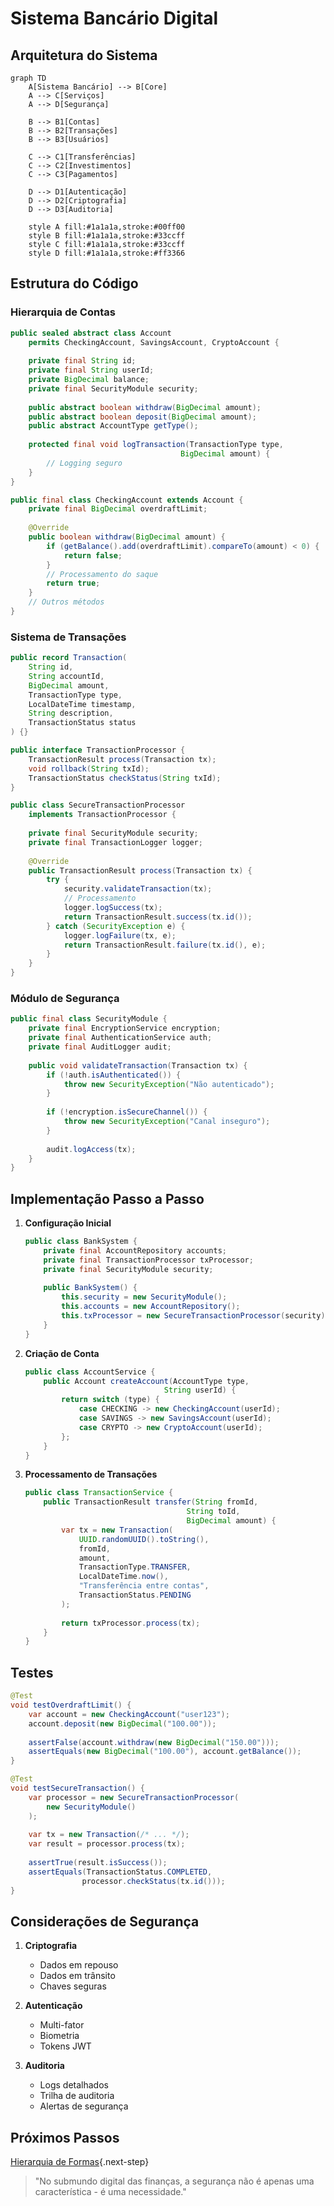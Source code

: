 # Sistema Bancário Digital

## Arquitetura do Sistema

```mermaid
graph TD
    A[Sistema Bancário] --> B[Core]
    A --> C[Serviços]
    A --> D[Segurança]
    
    B --> B1[Contas]
    B --> B2[Transações]
    B --> B3[Usuários]
    
    C --> C1[Transferências]
    C --> C2[Investimentos]
    C --> C3[Pagamentos]
    
    D --> D1[Autenticação]
    D --> D2[Criptografia]
    D --> D3[Auditoria]
    
    style A fill:#1a1a1a,stroke:#00ff00
    style B fill:#1a1a1a,stroke:#33ccff
    style C fill:#1a1a1a,stroke:#33ccff
    style D fill:#1a1a1a,stroke:#ff3366
```

## Estrutura do Código

### Hierarquia de Contas

```java
public sealed abstract class Account 
    permits CheckingAccount, SavingsAccount, CryptoAccount {
    
    private final String id;
    private final String userId;
    private BigDecimal balance;
    private final SecurityModule security;
    
    public abstract boolean withdraw(BigDecimal amount);
    public abstract boolean deposit(BigDecimal amount);
    public abstract AccountType getType();
    
    protected final void logTransaction(TransactionType type, 
                                      BigDecimal amount) {
        // Logging seguro
    }
}

public final class CheckingAccount extends Account {
    private final BigDecimal overdraftLimit;
    
    @Override
    public boolean withdraw(BigDecimal amount) {
        if (getBalance().add(overdraftLimit).compareTo(amount) < 0) {
            return false;
        }
        // Processamento do saque
        return true;
    }
    // Outros métodos
}
```

### Sistema de Transações

```java
public record Transaction(
    String id,
    String accountId,
    BigDecimal amount,
    TransactionType type,
    LocalDateTime timestamp,
    String description,
    TransactionStatus status
) {}

public interface TransactionProcessor {
    TransactionResult process(Transaction tx);
    void rollback(String txId);
    TransactionStatus checkStatus(String txId);
}

public class SecureTransactionProcessor 
    implements TransactionProcessor {
    
    private final SecurityModule security;
    private final TransactionLogger logger;
    
    @Override
    public TransactionResult process(Transaction tx) {
        try {
            security.validateTransaction(tx);
            // Processamento
            logger.logSuccess(tx);
            return TransactionResult.success(tx.id());
        } catch (SecurityException e) {
            logger.logFailure(tx, e);
            return TransactionResult.failure(tx.id(), e);
        }
    }
}
```

### Módulo de Segurança

```java
public final class SecurityModule {
    private final EncryptionService encryption;
    private final AuthenticationService auth;
    private final AuditLogger audit;
    
    public void validateTransaction(Transaction tx) {
        if (!auth.isAuthenticated()) {
            throw new SecurityException("Não autenticado");
        }
        
        if (!encryption.isSecureChannel()) {
            throw new SecurityException("Canal inseguro");
        }
        
        audit.logAccess(tx);
    }
}
```

## Implementação Passo a Passo

1. **Configuração Inicial**
   ```java
   public class BankSystem {
       private final AccountRepository accounts;
       private final TransactionProcessor txProcessor;
       private final SecurityModule security;
       
       public BankSystem() {
           this.security = new SecurityModule();
           this.accounts = new AccountRepository();
           this.txProcessor = new SecureTransactionProcessor(security);
       }
   }
   ```

2. **Criação de Conta**
   ```java
   public class AccountService {
       public Account createAccount(AccountType type, 
                                  String userId) {
           return switch (type) {
               case CHECKING -> new CheckingAccount(userId);
               case SAVINGS -> new SavingsAccount(userId);
               case CRYPTO -> new CryptoAccount(userId);
           };
       }
   }
   ```

3. **Processamento de Transações**
   ```java
   public class TransactionService {
       public TransactionResult transfer(String fromId, 
                                       String toId, 
                                       BigDecimal amount) {
           var tx = new Transaction(
               UUID.randomUUID().toString(),
               fromId,
               amount,
               TransactionType.TRANSFER,
               LocalDateTime.now(),
               "Transferência entre contas",
               TransactionStatus.PENDING
           );
           
           return txProcessor.process(tx);
       }
   }
   ```

## Testes

```java
@Test
void testOverdraftLimit() {
    var account = new CheckingAccount("user123");
    account.deposit(new BigDecimal("100.00"));
    
    assertFalse(account.withdraw(new BigDecimal("150.00")));
    assertEquals(new BigDecimal("100.00"), account.getBalance());
}

@Test
void testSecureTransaction() {
    var processor = new SecureTransactionProcessor(
        new SecurityModule()
    );
    
    var tx = new Transaction(/* ... */);
    var result = processor.process(tx);
    
    assertTrue(result.isSuccess());
    assertEquals(TransactionStatus.COMPLETED, 
                processor.checkStatus(tx.id()));
}
```

## Considerações de Segurança

1. **Criptografia**
   - Dados em repouso
   - Dados em trânsito
   - Chaves seguras

2. **Autenticação**
   - Multi-fator
   - Biometria
   - Tokens JWT

3. **Auditoria**
   - Logs detalhados
   - Trilha de auditoria
   - Alertas de segurança

## Próximos Passos

[Hierarquia de Formas](shape-hierarchy.md){.next-step}

> "No submundo digital das finanças, a segurança não é apenas uma característica - é uma necessidade."